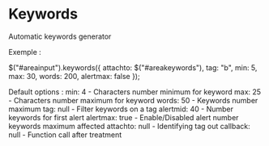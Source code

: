 Keywords
========

Automatic keywords generator

Exemple :

$("#areainput").keywords({ attachto: $("#areakeywords"), tag: "b", min: 5, max: 30, words: 200, alertmax: false });

Default options :
 min: 4          - Characters number minimum for keyword
 max: 25         - Characters number maximum for keyword
 words: 50       - Keywords number maximum
 tag: null       - Filter keywords on a tag
 alertmid: 40    - Number keywords for first alert
 alertmax: true  - Enable/Disabled alert number keywords maximum affected
 attachto: null  - Identifying tag out
 callback: null  - Function call after treatment

